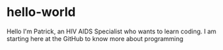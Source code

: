 # hello-world

Hello I'm Patrick, an HIV AIDS Specialist who wants to learn coding.
I am starting here at the GitHub to know more about programming
